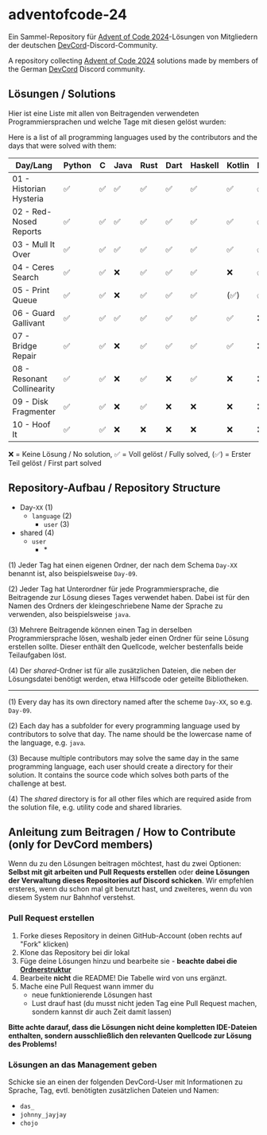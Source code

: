 # adventofcode-24

Ein Sammel-Repository für [Advent of Code 2024](https://adventofcode.com/2024)-Lösungen von Mitgliedern der deutschen [DevCord](https://discord.gg/tNMq2K4)-Discord-Community.

A repository collecting [Advent of Code 2024](https://adventofcode.com/2024) solutions made by members of the German [DevCord](https://discord.gg/tNMq2K4) Discord community.

## Lösungen / Solutions

Hier ist eine Liste mit allen von Beitragenden verwendeten Programmiersprachen und welche Tage mit diesen gelöst wurden:

Here is a list of all programming languages used by the contributors and the days that were solved with them:

| Day/Lang                   | Python | C | Java | Rust | Dart | Haskell | Kotlin | Lean | Uiua | R | Elixir | TypeScript | Ruby | Go | Bash | JavaScript | Zig |
|----------------------------|--------|---|------|------|------|---------|--------|------|------|---|--------|------------|------|----|------|------------|-----|
| 01 - Historian Hysteria    | ✅      | ✅ | ✅    | ✅    | ✅    | ✅       | ✅      | ✅    | ✅    | ✅ | ✅      | ✅          | ✅    | ✅  | ❌    | ✅          | ✅   |
| 02 - Red-Nosed Reports     | ✅      | ✅ | ✅    | ✅    | ✅    | ✅       | ✅      | ✅    | ✅    | ✅ | ✅      | ✅          | ✅    | ✅  | ❌    | ❌          | ❌   |
| 03 - Mull It Over          | ✅      | ✅ | ✅    | ✅    | ✅    | ✅       | ✅      | ✅    | ✅    | ✅ | ✅      | ✅          | ✅    | ❌  | ✅    | ❌          | ❌   |
| 04 - Ceres Search          | ✅      | ✅ | ❌    | ✅    | ✅    | ✅       | ❌      | ✅    | ✅    | ✅ | ❌      | ✅          | ❌    | ❌  | ✅    | ❌          | ❌   |
| 05 - Print Queue           | ✅      | ✅ | ❌    | ✅    | ✅    | ✅       | (✅)    | ✅    | (✅)  | ✅ | ✅      | ❌          | ❌    | ❌  | ❌    | ❌          | ❌   |
| 06 - Guard Gallivant       | ✅      | ✅ | ✅    | ✅    | ✅    | ✅       | ✅      | ❌    | ❌    | ❌ | ❌      | ❌          | ❌    | ❌  | ❌    | ❌          | ❌   |
| 07 - Bridge Repair         | ✅      | ✅ | ❌    | ✅    | ✅    | ✅       | ✅      | ❌    | ❌    | ❌ | ❌      | ❌          | ❌    | ❌  | ❌    | ❌          | ❌   |
| 08 - Resonant Collinearity | ✅      | ✅ | ❌    | ✅    | ❌    | ✅       | ❌      | ❌    | ❌    | ❌ | ✅      | ❌          | ❌    | ❌  | ❌    | ❌          | ❌   |
| 09 - Disk Fragmenter       | ✅      | ✅ | ❌    | ✅    | ❌    | ❌       | ❌      | ❌    | ❌    | ❌ | ❌      | ❌          | ❌    | ❌  | ❌    | ❌          | ❌   |
| 10 - Hoof It               | ✅      | ✅ | ❌    | ❌    | ❌    | ❌       | ❌      | ❌    | ❌    | ❌ | ❌      | ❌          | ❌    | ❌  | ❌    | ❌          | ❌   |

❌   = Keine Lösung / No solution,
✅   = Voll gelöst / Fully solved,
(✅) = Erster Teil gelöst / First part solved

## Repository-Aufbau / Repository Structure
- Day-`XX`       (1) 
  - `language`        (2)
    - `user`    (3)
- shared        (4)
  - `user`
    - \*    

(1) Jeder Tag hat einen eigenen Ordner, der nach dem Schema `Day-XX` benannt ist, also beispielsweise `Day-09`.

(2) Jeder Tag hat Unterordner für jede Programmiersprache, die Beitragende zur Lösung dieses Tages verwendet haben. Dabei ist für den Namen des Ordners der kleingeschriebene Name der Sprache zu verwenden, also beispielsweise `java`.

(3) Mehrere Beitragende können einen Tag in derselben Programmiersprache lösen, weshalb jeder einen Ordner für seine Lösung erstellen sollte. Dieser enthält den Quellcode, welcher bestenfalls beide Teilaufgaben löst.

(4) Der *shared*-Ordner ist für alle zusätzlichen Dateien, die neben der Lösungsdatei benötigt werden, etwa Hilfscode oder geteilte Bibliotheken.

---

(1) Every day has its own directory named after the scheme `Day-XX`, so e.g. `Day-09`.

(2) Each day has a subfolder for every programming language used by contributors to solve that day. The name should be the lowercase name of the language, e.g. `java`. 

(3) Because multiple contributors may solve the same day in the same programming language, each user should create a directory for their solution. It contains the source code which solves both parts of the challenge at best.

(4) The *shared* directory is for all other files which are required aside from the solution file, e.g. utility code and shared libraries.

## Anleitung zum Beitragen / How to Contribute (only for DevCord members)
Wenn du zu den Lösungen beitragen möchtest, hast du zwei Optionen: **Selbst mit git arbeiten und Pull Requests erstellen** oder **deine Lösungen der Verwaltung dieses Repositories auf Discord schicken**. Wir empfehlen ersteres, wenn du schon mal git benutzt hast, und zweiteres, wenn du von diesem System nur Bahnhof verstehst.

### Pull Request erstellen

1. Forke dieses Repository in deinen GitHub-Account (oben rechts auf "Fork" klicken)
2. Klone das Repository bei dir lokal
3. Füge deine Lösungen hinzu und bearbeite sie - **beachte dabei die [Ordnerstruktur](#repository-aufbau--repository-structure)**
4. Bearbeite **nicht** die README! Die Tabelle wird von uns ergänzt.
5. Mache eine Pull Request wann immer du
   - neue funktionierende Lösungen hast
   - Lust drauf hast (du musst nicht jeden Tag eine Pull Request machen, sondern kannst dir auch Zeit damit lassen)

**Bitte achte darauf, dass die Lösungen nicht deine kompletten IDE-Dateien enthalten, sondern ausschließlich den relevanten Quellcode zur Lösung des Problems!**

### Lösungen an das Management geben
Schicke sie an einen der folgenden DevCord-User mit Informationen zu Sprache, Tag, evtl. benötigten zusätzlichen Dateien und Namen:
   - `das_`
   - `johnny_jayjay`
   - `chojo`
